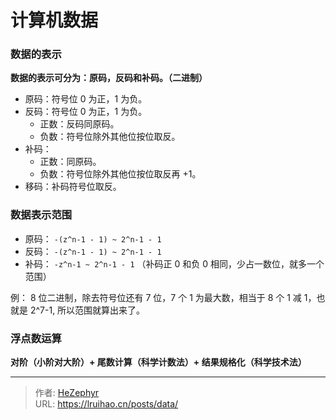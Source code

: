# 计算机数据


### 数据的表示

**数据的表示可分为：原码，反码和补码。（二进制）**

- 原码：符号位 0 为正，1 为负。
- 反码：符号位 0 为正，1 为负。
  - 正数：反码同原码。
  - 负数：符号位除外其他位按位取反。
- 补码：
  - 正数：同原码。
  - 负数：符号位除外其他位按位取反再 &#43;1。
- 移码：补码符号位取反。

### 数据表示范围

- 原码： `-(z^n-1 - 1) ~ 2^n-1 - 1`
- 反码： `-(z^n-1 - 1) ~ 2^n-1 - 1`
- 补码： `-z^n-1 ~ 2^n-1 - 1` （补码正 0 和负 0 相同，少占一数位，就多一个范围）

例：
8 位二进制，除去符号位还有 7 位，7 个 1 为最大数，相当于 8 个 1 减 1，也就是 2^7-1, 所以范围就算出来了。

### 浮点数运算

**对阶（小阶对大阶）&#43; 尾数计算（科学计数法）&#43; 结果规格化（科学技术法）**


---

> 作者: [HeZephyr](https://github.com/HeZephyr)  
> URL: https://lruihao.cn/posts/data/  

